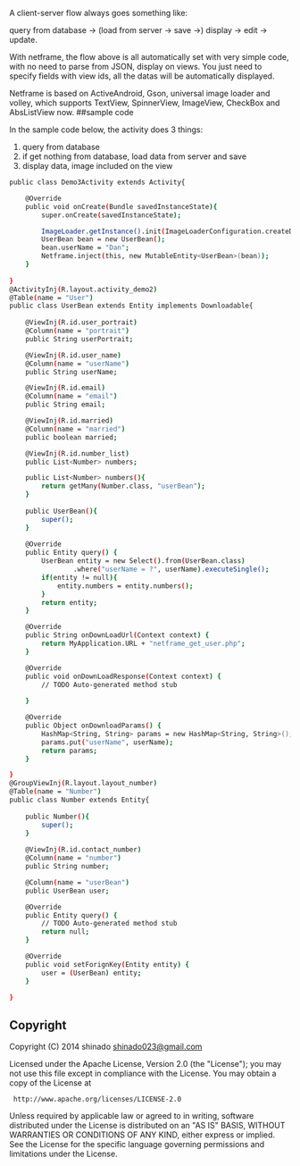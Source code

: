 A client-server flow always goes something like: 

query from database -> (load from server -> save ->) display -> edit -> update.

With netframe, the flow above is all automatically set with very simple code, with no need to parse from JSON, display on views. You just need to specify fields with view ids, all the datas will be automatically displayed.

Netframe is based on ActiveAndroid, Gson, universal image loader and volley, which supports TextView, SpinnerView, ImageView, CheckBox and AbsListView now. 
##sample code 

 In the sample code below, the activity does 3 things:
 1. query from database
2. if get nothing from database, load data from server and save
3. display data, image included on the view

```sh
public class Demo3Activity extends Activity{

	@Override
	public void onCreate(Bundle savedInstanceState){
		super.onCreate(savedInstanceState);

		ImageLoader.getInstance().init(ImageLoaderConfiguration.createDefault(this));
		UserBean bean = new UserBean();
		bean.userName = "Dan";
		Netframe.inject(this, new MutableEntity<UserBean>(bean));
	}
	
}
@ActivityInj(R.layout.activity_demo2)
@Table(name = "User")
public class UserBean extends Entity implements Downloadable{
	
	@ViewInj(R.id.user_portrait)
	@Column(name = "portrait")
	public String userPortrait;

	@ViewInj(R.id.user_name)
	@Column(name = "userName")
	public String userName;

	@ViewInj(R.id.email)
	@Column(name = "email")
	public String email;

	@ViewInj(R.id.married)
	@Column(name = "married")
	public boolean married;

	@ViewInj(R.id.number_list)
	public List<Number> numbers;

	public List<Number> numbers(){
		return getMany(Number.class, "userBean");
	}
	
	public UserBean(){
		super();  
	}
	
	@Override
	public Entity query() {
		UserBean entity = new Select().from(UserBean.class)
        		.where("userName = ?", userName).executeSingle();
		if(entity != null){
			entity.numbers = entity.numbers();
		} 
		return entity;
	}

	@Override
	public String onDownLoadUrl(Context context) {
		return MyApplication.URL + "netframe_get_user.php";
	}

	@Override
	public void onDownLoadResponse(Context context) {
		// TODO Auto-generated method stub
		
	}

	@Override
	public Object onDownloadParams() {
		HashMap<String, String> params = new HashMap<String, String>();
		params.put("userName", userName);
		return params;
	}

}
@GroupViewInj(R.layout.layout_number)
@Table(name = "Number")
public class Number extends Entity{
	
	public Number(){
		super();
	}
	
	@ViewInj(R.id.contact_number)
	@Column(name = "number")
	public String number;

	@Column(name = "userBean")
	public UserBean user;

	@Override
	public Entity query() {
		// TODO Auto-generated method stub
		return null;
	}

	@Override
	public void setForignKey(Entity entity) {
		user = (UserBean) entity;
	}

}
```
## Copyright

Copyright (C) 2014 shinado <shinado023@gmail.com>

Licensed under the Apache License, Version 2.0 (the "License");
you may not use this file except in compliance with the License.
You may obtain a copy of the License at

     http://www.apache.org/licenses/LICENSE-2.0

Unless required by applicable law or agreed to in writing, software
distributed under the License is distributed on an "AS IS" BASIS,
WITHOUT WARRANTIES OR CONDITIONS OF ANY KIND, either express or implied.
See the License for the specific language governing permissions and
limitations under the License.
